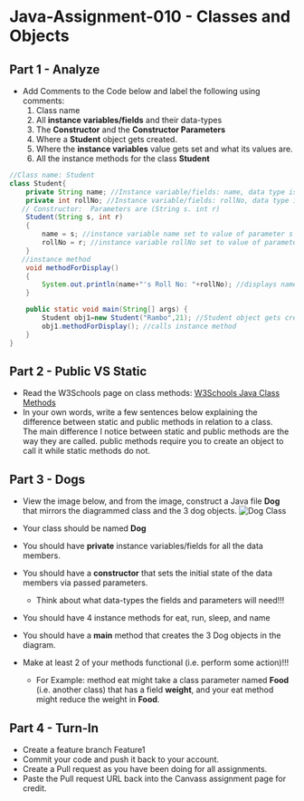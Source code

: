 # Java-Assignment-010 - Classes and Objects

## Part 1 - Analyze
* Add Comments to the Code below and label the following using comments:
  1. Class name
  2. All **instance variables/fields** and their data-types
  3. The **Constructor** and the **Constructor Parameters**
  4. Where a **Student** object gets created.
  5. Where the **instance variables** value gets set and what its values are.
  6. All the instance methods for the class **Student**

```java
//Class name: Student
class Student{
    private String name; //Instance variable/fields: name, data type is String
    private int rollNo; //Instance variable/fields: rollNo, data type int
   // Constructor:  Parameters are (String s. int r) 
    Student(String s, int r)
    {
   	    name = s; //instance variable name set to value of parameter s
   	    rollNo = r; //instance variable rollNo set to value of parameter r
    }
   //instance method
    void methodForDisplay()
    {
        System.out.println(name+"'s Roll No: "+rollNo); //displays name and roll number
    }

    public static void main(String[] args) {
        Student obj1=new Student("Rambo",21); //Student object gets created here
        obj1.methodForDisplay(); //calls instance method
    }
}
```

## Part 2 - Public VS Static

* Read the W3Schools page on class methods: [W3Schools Java Class Methods](https://www.w3schools.com/java/java_class_methods.asp)
* In your own words, write a few sentences below explaining the difference between static and public methods in relation to a class.<br>
The main difference I notice between static and public methods are the way they are called. public methods require you to create an object to call it while static methods do not.
## Part 3 - Dogs

* View the image below, and from the image, construct a Java file **Dog** that mirrors the diagrammed class and the 3 dog objects.
![Dog Class](images/ClassVSObject.png)

* Your class should be named **Dog**
* You should have **private** instance variables/fields for all the data members.
* You should have a **constructor** that sets the initial state of the data members via passed parameters.
    * Think about what data-types the fields and parameters will need!!!
* You should have 4 instance methods for eat, run, sleep, and name
* You should have a **main** method that creates the 3 Dog objects in the diagram.
* Make at least 2 of your methods functional (i.e. perform some action)!!!
    * For Example: method eat might take a class parameter named **Food** (i.e. another class) that has a field **weight**, and your eat method might reduce the weight in **Food**.

## Part 4 - Turn-In

* Create a feature branch Feature1
* Commit your code and push it back to your account.
* Create a Pull request as you have been doing for all assignments.
* Paste the Pull request URL back into the Canvass assignment page for credit.
